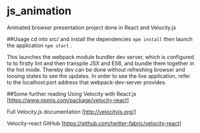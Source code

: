 # js_animation
Animated browser presentation project  done in  React and Velocity.js

##Usage
cd into src/ and install the dependencies
`npm install`
then launch the application
`npm start`
.

This launches the webpack module bundler dev server, which is configured to to firstly lint and then transpile JSX and ES6, and bundle them together in the hot mode. Thereby dev can be done without refreshing browser and loosing states to see the updates. In order to see the live application, refer to the localhost:port address that webpack-dev-server provides.

##Some further reading
Using Velocity with React.js
[https://www.npmjs.com/package/velocity-react]

Full Velocity.js documentation
[http://velocityjs.org/]

Velocity-react GitHub
[https://github.com/twitter-fabric/velocity-react]
